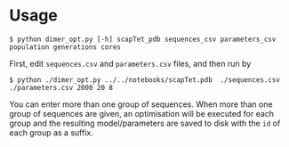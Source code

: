 # Usage
```
$ python dimer_opt.py [-h] scapTet_pdb sequences_csv parameters_csv population generations cores
```

First, edit `sequences.csv` and `parameters.csv` files, and then run by
```
$ python ./dimer_opt.py ../../notebooks/scapTet.pdb  ./sequences.csv ./parameters.csv 2000 20 8
```
You can enter more than one group of sequences. When more than one group of sequences are given, an optimisation will be executed for each group and the resulting model/parameters are saved to disk with the `id` of each group as a suffix.

